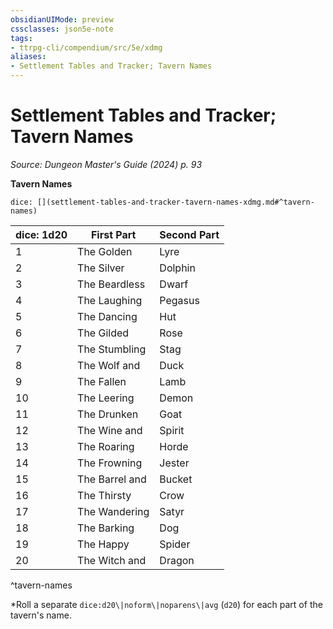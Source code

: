```yaml
---
obsidianUIMode: preview
cssclasses: json5e-note
tags:
- ttrpg-cli/compendium/src/5e/xdmg
aliases:
- Settlement Tables and Tracker; Tavern Names
---
```

# Settlement Tables and Tracker; Tavern Names
*Source: Dungeon Master's Guide (2024) p. 93* 

**Tavern Names**

`dice: [](settlement-tables-and-tracker-tavern-names-xdmg.md#^tavern-names)`

| dice: 1d20 | First Part | Second Part |
|------------|------------|-------------|
| 1 | The Golden | Lyre |
| 2 | The Silver | Dolphin |
| 3 | The Beardless | Dwarf |
| 4 | The Laughing | Pegasus |
| 5 | The Dancing | Hut |
| 6 | The Gilded | Rose |
| 7 | The Stumbling | Stag |
| 8 | The Wolf and | Duck |
| 9 | The Fallen | Lamb |
| 10 | The Leering | Demon |
| 11 | The Drunken | Goat |
| 12 | The Wine and | Spirit |
| 13 | The Roaring | Horde |
| 14 | The Frowning | Jester |
| 15 | The Barrel and | Bucket |
| 16 | The Thirsty | Crow |
| 17 | The Wandering | Satyr |
| 18 | The Barking | Dog |
| 19 | The Happy | Spider |
| 20 | The Witch and | Dragon |
^tavern-names

*Roll a separate `dice:d20\|noform\|noparens\|avg` (`d20`) for each part of the tavern's name.